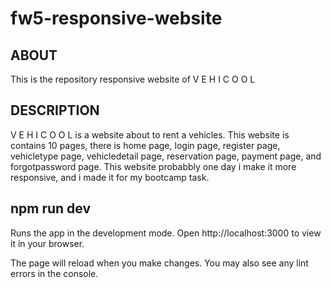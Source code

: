# fw5-responsive-website

## ABOUT
This is the repository responsive website of V E H I C O O L

## DESCRIPTION
V E H I C O O L is a website about to rent a vehicles. This website is contains 10 pages, there is home page, login page, register page, vehicletype page, vehicledetail page, reservation page, payment page, and forgotpassword page. This website probabbly one day i make it more responsive, and i made it for my bootcamp task.

## npm run dev
Runs the app in the development mode.
Open http://localhost:3000 to view it in your browser.

The page will reload when you make changes.
You may also see any lint errors in the console.